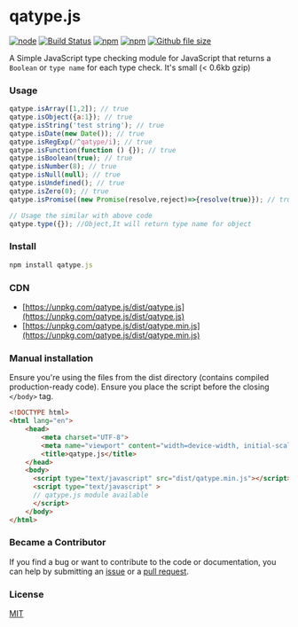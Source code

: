 # qatype.js

[![node](https://img.shields.io/node/v/qatype.js.svg)](https://www.npmjs.com/package/qatype.js)
[![Build Status](https://travis-ci.org/smartFlash/qatype.svg?branch=master)](https://travis-ci.org/smartFlash/qatype)
[![npm](https://img.shields.io/npm/v/qatype.js.svg)](https://www.npmjs.com/package/qatype.js)
[![npm](https://img.shields.io/npm/dt/qatype.js.svg)](https://www.npmjs.com/package/qatype.js)
[![Github file size](https://img.shields.io/github/size/smartFlash/qatype/dist/qatype.min.js.svg)](https://github.com/smartFlash/qatype/dist/qatype.min.js)

A Simple JavaScript type checking module for JavaScript that returns a `Boolean` or `type name` for each type check. It's small (< 0.6kb gzip)

### Usage

```js
qatype.isArray([1,2]); // true
qatype.isObject({a:1}); // true
qatype.isString('test string'); // true
qatype.isDate(new Date()); // true
qatype.isRegExp(/^qatype/i); // true
qatype.isFunction(function () {}); // true
qatype.isBoolean(true); // true
qatype.isNumber(8); // true
qatype.isNull(null); // true
qatype.isUndefined(); // true
qatype.isZero(0); // true
qatype.isPromise((new Promise(resolve,reject)=>{resolve(true)}); // true

// Usage the similar with above code
qatype.type({}); //Object,It will return type name for object
```
### Install

```js
npm install qatype.js
```

### CDN

* [https://unpkg.com/qatype.js/dist/qatype.js](https://unpkg.com/qatype.js/dist/qatype.js)
* [https://unpkg.com/qatype.js/dist/qatype.min.js](https://unpkg.com/qatype.js/dist/qatype.min.js)

### Manual installation
Ensure you're using the files from the dist directory (contains compiled production-ready code). Ensure you place the script before the closing `</body>` tag.
```html
<!DOCTYPE html>
<html lang="en">
	<head>
		<meta charset="UTF-8">
	    <meta name="viewport" content="width=device-width, initial-scale=1.0, maximum-scale=1.0, user-scalable=no" />
	    <title>qatype.js</title>
	</head>
	<body>
	  <script type="text/javascript" src="dist/qatype.min.js"></script>
	  <script type="text/javascript" >
	  // qatype.js module available
	  </script>
	</body>
</html>
```
### Became a Contributor

If you find a bug or want to contribute to the code or documentation, you can help by submitting an [issue](https://github.com/smartFlash/qatype/issues) or a [pull request](https://github.com/smartFlash/qatype/pulls).



### License

[MIT](http://opensource.org/licenses/MIT)
